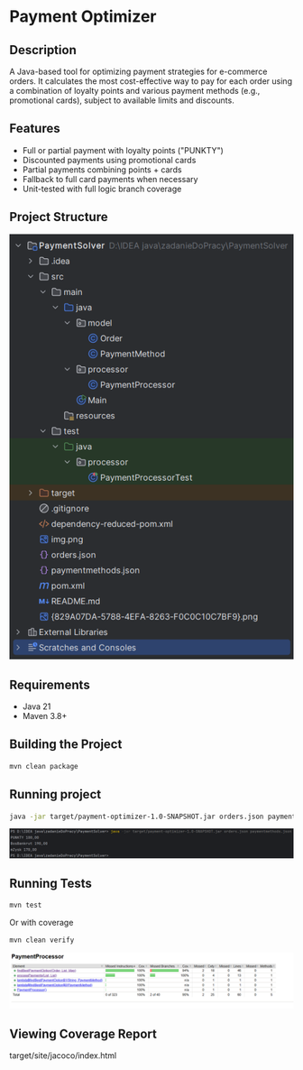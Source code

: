 # Payment Optimizer

## Description
A Java-based tool for optimizing payment strategies for e-commerce orders. 
It calculates the most cost-effective way to pay for each order using a combination 
of loyalty points and various payment methods (e.g., promotional cards), subject to 
available limits and discounts.

## Features
- Full or partial payment with loyalty points ("PUNKTY")
- Discounted payments using promotional cards
- Partial payments combining points + cards
- Fallback to full card payments when necessary
- Unit-tested with full logic branch coverage

## Project Structure
![Project Structure](PaymentSolver/project_structure.png)

## Requirements
- Java 21
- Maven 3.8+

## Building the Project
```bash
mvn clean package
```

## Running project
```bash
java -jar target/payment-optimizer-1.0-SNAPSHOT.jar orders.json paymentmethods.json
```
![Wynik](PaymentSolver/wynik.png)

## Running Tests
```bash
mvn test
```
Or with coverage
```bash
mvn clean verify
```
![Tests](PaymentSolver/test_coverage.png)

## Viewing Coverage Report
target/site/jacoco/index.html

